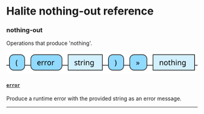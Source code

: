 <!---
  This markdown file was generated. Do not edit.
  -->

# Halite nothing-out reference

### <a name="nothing-out"></a>nothing-out

Operations that produce 'nothing'.

!["nothing-out"](./halite-bnf-diagrams/nothing-out.svg)

#### [`error`](halite-full-reference.md#error)

Produce a runtime error with the provided string as an error message.

---
